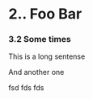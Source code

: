 2.. Foo Bar
========================================

### 3.2 Some times
This is a long sentense

And another one







































fsd
fds
fds

